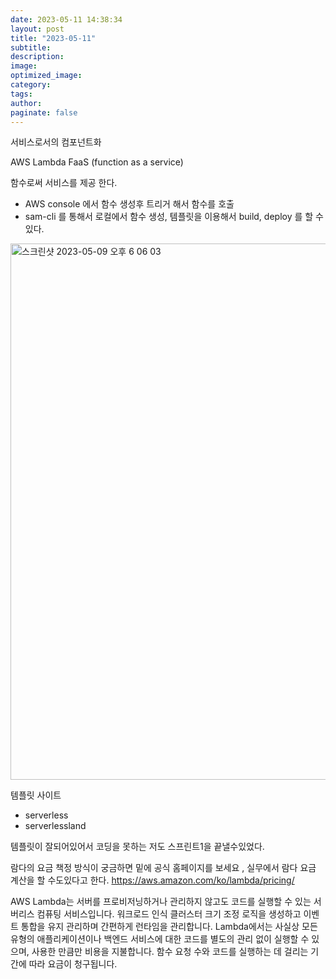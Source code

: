 ```yaml
---
date: 2023-05-11 14:38:34
layout: post
title: "2023-05-11"
subtitle:
description:
image:
optimized_image:
category:
tags:
author:
paginate: false
---
```



서비스로서의 컴포넌트화

AWS Lambda
FaaS (function as a service)

함수로써 서비스를 제공 한다. 
- AWS console 에서 함수 생성후 트리거 해서 함수를 호출
- sam-cli 를 통해서 로컬에서 함수 생성, 템플릿을 이용해서 build, deploy 를 할 수 있다.

<img width="858" alt="스크린샷 2023-05-09 오후 6 06 03" src="https://github.com/leesanghoon94/leesanghoon94.github.io/assets/127801771/7fc733cc-666b-408d-8c51-3257c2fa50fd">

템플릿 사이트 
- serverless
- serverlessland

템플릿이 잘되어있어서 코딩을 못하는 저도 스프린트1을 끝낼수있었다.

람다의 요금 책정 방식이 궁금하면 밑에 공식 홈페이지를 보세요 , 실무에서 람다 요금 계산을 할 수도있다고 한다.
https://aws.amazon.com/ko/lambda/pricing/

AWS Lambda는 서버를 프로비저닝하거나 관리하지 않고도 코드를 실행할 수 있는 서버리스 컴퓨팅 서비스입니다. 워크로드 인식 클러스터 크기 조정 로직을 생성하고 이벤트 통합을 유지 관리하며 간편하게 런타임을 관리합니다. Lambda에서는 사실상 모든 유형의 애플리케이션이나 백엔드 서비스에 대한 코드를 별도의 관리 없이 실행할 수 있으며, 사용한 만큼만 비용을 지불합니다. 함수 요청 수와 코드를 실행하는 데 걸리는 기간에 따라 요금이 청구됩니다.

